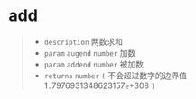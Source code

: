 # add

> - `description` 两数求和
> - `param` `augend` `number` 加数
> - `param` `addend` `number` 被加数
> - `returns` `number` `(` 不会超过数字的边界值 1`.`7976931348623157`e`+308 `)`
